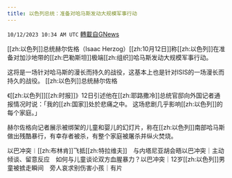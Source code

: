 ```yaml
---
title: 以色列总统：准备对哈马斯发动大规模军事行动
---
```

`10/12/2023 10:34 AM UTC` [轉載自GNews](https://gnews.org/articles/1825063)

[[zh:以色列]]总统赫尔佐格（Isaac Herzog）[[zh:10月12日]]称[[zh:以色列]]在准备对加沙地带的[[zh:巴勒斯坦]]极端[[zh:组织]]哈马斯发动大规模军事行动。

这将是一场针对哈马斯的漫长而持久的战役，这基本上也是针对ISIS的一场漫长而持久的战役。 [[zh:以色列]]总统赫尔佐格

《[[zh:以色列]][[zh:时报]]》12日引述他在[[zh:耶路撒冷]]总统官邸向外国记者通报情况时说：「我的[[zh:国家]]处於悲痛之中。 这场悲剧几乎影响[[zh:以色列]]的每个家庭。」

赫尔佐格向记者展示被绑架的儿童和婴儿的幻灯片，称在[[zh:以色列]]南部哈马斯做出残酷暴行，有幸存者被杀，有整个家庭被屠杀并纵火焚烧。

以巴冲突︱[[zh:布林肯]]飞抵[[zh:特拉维夫]]　与内塔尼亚胡会晤以巴冲突｜主动倾谈、留意反应　如何与儿童谈论双方血腥暴力？以巴冲突｜12岁[[zh:以色列]]男童被掳走瞬间　旁人哀求别伤害小孩｜有片
